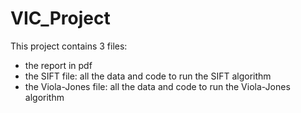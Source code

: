 # VIC_Project

This project contains 3 files:
* the report in pdf
* the SIFT file: all the data and code to run the SIFT algorithm
* the Viola-Jones file: all the data and code to run the Viola-Jones algorithm

